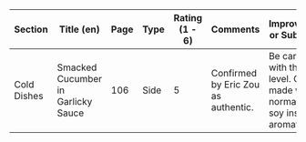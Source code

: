 | Section | Title (en) | Page | Type | Rating (1 - 6) | Comments | Improvements or Substitutes | Rated by |
|---|---|---|---|---|---|---|---|
| Cold Dishes | Smacked Cucumber in Garlicky Sauce | 106 | Side | 5 | Confirmed by Eric Zou as authentic. | Be careful with the salt level. Can be made with normal light soy instead of aromatic soy. | PhDuck |
